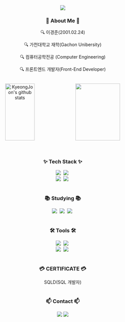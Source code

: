 <!--타이틀 부분-->
<div align="center">
  <img src="https://capsule-render.vercel.app/api?type=venom&color=6B46C1&height=300&section=header&text=KyeongJoon's&#160;GitHub&fontSize=80&" />
</div>

<!--내용 부분-->
<h3 align="center">📌 About Me 📌 </h3>
<p align="center">🔍 이경준(2001.02.24)</p>
<p align="center">🔍 가천대학교 재학(Gachon Unibersity)</p>
<p align="center">🔍 컴퓨터공학전공 (Computer Engineering)</p>
<p align="center">🔍 프론트엔드 개발자(Front-End Developer)</p>

<br>

<div align="center">
<a href="https://github.com/KyeongJooni"><img align="center" style="height:180px" width="43%" src="https://github-readme-stats.vercel.app/api?username=KyeongJooni&show_icons=true&include_all_commits=true&theme=algolia&hide_border=true&hide=contribs" alt="KyeongJoon's github stats" /></a>
<a href="https://github.com/KyeongJooni"><img align="center" style="height:180px" width="53%" src="https://github-readme-stats.vercel.app/api/top-langs/?username=KyeongJooni&layout=compact&theme=algolia&hide_border=true" /></a>
</div>

<br>
<br>

<h3 align="center">✨ Tech Stack ✨</h3>
<div align="center">
  <img src="https://img.shields.io/badge/JAVASCRIPT-F7DF1E.svg?style=flat-sqaure&logo=javascript&logoColor=white" />&nbsp
  <img src="https://img.shields.io/badge/PYTHON-1daabb.svg?style=flat-sqaure&logo=python&logoColor=white" />&nbsp
</div>

<div align="center">
  <img src="https://img.shields.io/badge/HTML5-E34F26.svg?style=flat-sqaure&logo=html5&logoColor=white" />&nbsp
  <img src="https://img.shields.io/badge/CSS-1572B6.svg?style=flat-sqaure&logo=css3&logoColor=white" />&nbsp
</div>

<br>

<h3 align="center">📚 Studying 📚</h3>
<div align="center">
  <img src="https://img.shields.io/badge/figma-F24E1E.svg?style=flat-sqaure&logo=figma&logoColor=white" />&nbsp
  <img src="https://img.shields.io/badge/Flutter-DB7093?style=flat-sqaure&logo=styled-components&logoColor=white" />&nbsp
  <img src="https://img.shields.io/badge/react-20232a.svg?style=flat-sqaure&logo=react&logoColor=white" />&nbsp
</div>

<br>

<h3 align="center">🛠 Tools 🛠</h3>
<div align="center">
  <img src="https://img.shields.io/badge/git-F05033.svg?style=flat-sqaure&logo=git&logoColor=white" />&nbsp
  <img src="https://img.shields.io/badge/github-181717.svg?style=flat-sqaure&logo=github&logoColor=white" />&nbsp
</div>

<div align="center">
  <img src="https://img.shields.io/badge/Notion-F3F3F3.svg?style=flat-sqaure&logo=notion&logoColor=black" />&nbsp
  <img src="https://img.shields.io/badge/figma-F24E1E.svg?style=flat-sqaure&logo=figma&logoColor=white" />&nbsp
</div>

<br>

<h3 align="center">💳 CERTIFICATE 💳</h3>
<div align="center"> SQLD(SQL 개발자)
</div>

<br>

<h3 align="center">📫 Contact 📫</h3>
<div align="center">
  <a href="https://instagram.com/l_k_joon/">
    <img src="https://img.shields.io/badge/Instagram-%23E4405F.svg?style=flat-sqaure&logo=Instagram&logoColor=white"/></a>
  <a href="mailto:rudwns0224@naver.com">
    <img src="https://img.shields.io/badge/Naver-03C75A?style=flat-sqaure&logo=gmail&logoColor=white"/></a>
</div>
